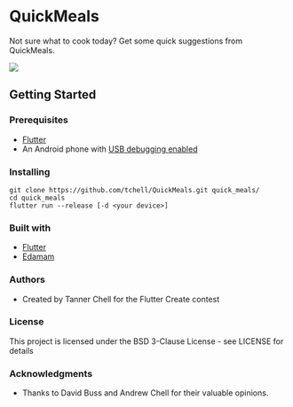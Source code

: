 # QuickMeals

Not sure what to cook today? Get some quick suggestions from QuickMeals.

![](demo.gif)

## Getting Started

### Prerequisites
- [Flutter](https://flutter.dev/docs/get-started/install)
- An Android phone with [USB debugging enabled](https://developer.android.com/studio/debug/dev-options)

### Installing
```
git clone https://github.com/tchell/QuickMeals.git quick_meals/
cd quick_meals
flutter run --release [-d <your device>]
```

### Built with
- [Flutter](https://flutter.dev)
- [Edamam](https://www.edamam.com/)

### Authors
- Created by Tanner Chell for the Flutter Create contest

### License
This project is licensed under the BSD 3-Clause License - see LICENSE for details

### Acknowledgments
- Thanks to David Buss and Andrew Chell for their valuable opinions.